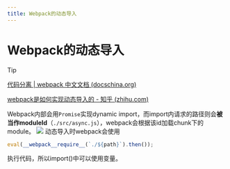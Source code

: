 ```yaml
---
title: Webpack的动态导入
---
```


# Webpack的动态导入

> [!TIP]
> [代码分离 | webpack 中文文档 (docschina.org)](https://webpack.docschina.org/guides/code-splitting/#dynamic-imports)
>
> [webpack是如何实现动态导入的 - 知乎 (zhihu.com)](https://zhuanlan.zhihu.com/p/73325163)

Webpack内部会用`Promise`实现dynamic import，而import内请求的路径则会**被当作moduleId**（`./src/async.js`），webpack会根据该id加载chunk下的module。
![](https://s2.loli.net/2023/03/15/rAqtNho4ZVgaHzd.png)
动态导入时webpack会使用

```javascript
eval(__webpack__require__(`./${path}`).then());
```

执行代码，所以import()中可以使用变量。
